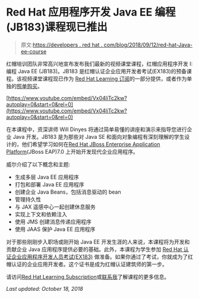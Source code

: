 # Red Hat 应用程序开发 Java EE 编程(JB183)课程现已推出

> 原文:[https://developers . red hat . com/blog/2018/09/12/red-hat-Java-ee-course](https://developers.redhat.com/blog/2018/09/12/red-hat-java-ee-course)

红帽培训团队非常高兴地宣布发布我们最新的视频课堂课程，红帽应用程序开发 I:编程 Java EE (JB183)。JB183 是红帽认证企业应用开发者考试(EX183)的预备课程。该视频课堂课程现已作为 [Red Hat Learning 订阅](https://www.redhat.com/en/services/training/learning-subscription)的一部分提供，或者作为单独的[照单购买](https://www.redhat.com/en/services/training/jb183-red-hat-application-development-i-programming-java-ee)。

[https://www.youtube.com/embed/Vx04liTc2kw?autoplay=0&start=0&rel=0](https://www.youtube.com/embed/Vx04liTc2kw?autoplay=0&start=0&rel=0)

在本课程中，资深讲师 Will Dinyes 将通过简单易懂的讲座和演示来指导您进行企业 Java 开发。JB183 是为那些对 Java SE 和面向对象编程有深刻理解的学生设计的，他们希望学习如何在[Red Hat JBoss Enterprise Application Platform](https://developers.redhat.com/products/eap/overview/)(JBoss EAP)7.0 上开始开发现代企业应用程序。

威尔介绍了以下概念和主题:

*   生成多层 Java EE 应用程序
*   打包和部署 Java EE 应用程序
*   创建企业 Java Beans，包括消息驱动的 bean
*   管理持久性
*   与 JAX 遥感中心一起创建休息服务
*   实现上下文和依赖注入
*   使用 JMS 创建消息传递应用程序
*   使用 JAAS 保护 Java EE 应用程序

对于那些刚刚步入职场或刚开始 Java EE 开发生涯的人来说，本课程将为开发和贡献企业 Java 应用程序提供必要的基础。此外，本课程为学生参加 [Red Hat 认证企业应用程序开发人员考试(EX183)](https://www.google.com/url?sa=t&rct=j&q=&esrc=s&source=web&cd=1&cad=rja&uact=8&ved=2ahUKEwj46P3B05fdAhVPMd8KHdiJBp4QFjAAegQICBAB&url=https%3A%2F%2Fwww.redhat.com%2Fen%2Fservices%2Ftraining%2Fex183-red-hat-certified-enterprise-application-developer-exam&usg=AOvVaw2xln_dwQP_mw7kTF57aKMa) 做准备。如果你通过了考试，你就成为了红帽认证的企业应用开发者。这个证书是成为红帽认证建筑师的第一步。

请访问[Red Hat Learning Subscription](https://www.redhat.com/en/services/training/learning-subscription)或[联系我](mailto:zgutterm@redhat.com)了解课程的更多信息。

*Last updated: October 18, 2018*
